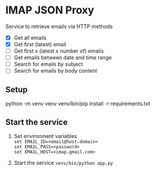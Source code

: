 # IMAP JSON Proxy

Service to retrieve emails via HTTP methods  

- [x] Get all emails  
- [x] Get first (latest) email  
- [ ] Get first x (latest x number of) emails  
- [ ] Get emails between date and time range  
- [ ] Search for emails by subject  
- [ ] Search for emails by body content  

## Setup
python -m venv venv
venv/bin/pip install -r requirements.txt

## Start the service

1. Set environment variables  
`set EMAIL_ID=<email@host.domain>`  
`set EMAIL_PASS=<password>`  
`set EMAIL_HOST=<imap.gmail.com>`  

2. Start the service
`venv/bin/python app.py`  